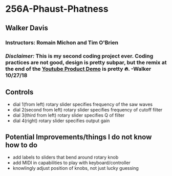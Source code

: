 # 256A-Phaust-Phatness
## Walker Davis
### Instructors: Romain Michon and Tim O'Brien

### *Disclaimer:*  This is my second coding project ever.  Coding practices are not good, design is pretty subpar, but the remix at the end of the [Youtube Product Demo](https://www.youtube.com/watch?v=uWXSWEAAABk) is pretty :fire:.  -Walker 10/27/18


## Controls
* dial 1(from left) rotary slider specifies frequency of the saw waves
* dial 2(second from left) rotary slider specifies frequency of cutoff filter
* dial 3(third from left) rotary slider specifies Q of filter
* dial 4(right) rotary slider specifies output gain



## Potential Improvements/things I do not know how to do
* add labels to sliders that bend around rotary knob
* add MIDI in capabilities to play with keyboard/controller
* knowlingly adjust position of knobs, not just lucky guessing
